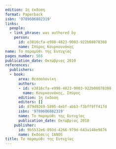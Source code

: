 ```yaml
---
edition: 1η έκδοση
format: Paperback
isbn: '9789606882319'
links:
  people:
  - link_phrase: was authored by
    person:
      id: e3816cfa-e998-4823-9003-922b08078308
      name: Σπύρος Κουρκουνάκης
name: Το παραμύθι της Ευτυχίας
pages_number: 565
publication_date: Οκτώβριος 2010
references:
  publishers:
  - book:
      area: Θεσσαλονίκη
      authors:
      - id: e3816cfa-e998-4823-9003-922b08078308
        name: Κουρκουνάκης, Σπύρος
      edition: 1η έκδοση
      editors: []
      id: 879d9269-5895-4ebf-abb3-f3bff9ff417d
      isbn: '9789606882319'
      name: Το παραμύθι της Ευτυχίας
      publication_date: Οκτώβριος 2010
    publisher:
      id: 9b5532e6-093d-4266-979d-643a140e9876
      name: Εκδόσεις IANOS
title: Το παραμύθι της Ευτυχίας
---
```


